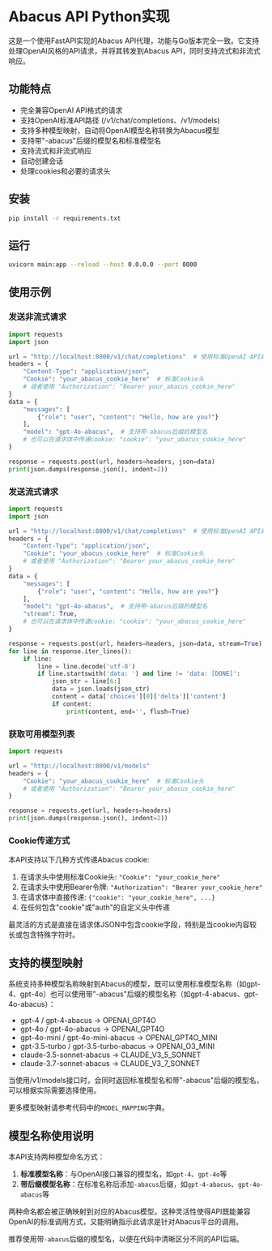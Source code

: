 # Abacus API Python实现

这是一个使用FastAPI实现的Abacus API代理，功能与Go版本完全一致。它支持处理OpenAI风格的API请求，并将其转发到Abacus API，同时支持流式和非流式响应。

## 功能特点

- 完全兼容OpenAI API格式的请求
- 支持OpenAI标准API路径 (/v1/chat/completions、/v1/models)
- 支持多种模型映射，自动将OpenAI模型名称转换为Abacus模型
- 支持带"-abacus"后缀的模型名和标准模型名
- 支持流式和非流式响应
- 自动创建会话
- 处理cookies和必要的请求头

## 安装

```bash
pip install -r requirements.txt
```

## 运行

```bash
uvicorn main:app --reload --host 0.0.0.0 --port 8000
```

## 使用示例

### 发送非流式请求

```python
import requests
import json

url = "http://localhost:8000/v1/chat/completions"  # 使用标准OpenAI API路径
headers = {
    "Content-Type": "application/json",
    "Cookie": "your_abacus_cookie_here"  # 标准Cookie头
    # 或者使用 "Authorization": "Bearer your_abacus_cookie_here"
}
data = {
    "messages": [
        {"role": "user", "content": "Hello, how are you?"}
    ],
    "model": "gpt-4o-abacus",  # 支持带-abacus后缀的模型名
    # 也可以在请求体中传递cookie: "cookie": "your_abacus_cookie_here"
}

response = requests.post(url, headers=headers, json=data)
print(json.dumps(response.json(), indent=2))
```

### 发送流式请求

```python
import requests
import json

url = "http://localhost:8000/v1/chat/completions"  # 使用标准OpenAI API路径
headers = {
    "Content-Type": "application/json",
    "Cookie": "your_abacus_cookie_here"  # 标准Cookie头
    # 或者使用 "Authorization": "Bearer your_abacus_cookie_here"
}
data = {
    "messages": [
        {"role": "user", "content": "Hello, how are you?"}
    ],
    "model": "gpt-4o-abacus",  # 支持带-abacus后缀的模型名
    "stream": True,
    # 也可以在请求体中传递cookie: "cookie": "your_abacus_cookie_here"
}

response = requests.post(url, headers=headers, json=data, stream=True)
for line in response.iter_lines():
    if line:
        line = line.decode('utf-8')
        if line.startswith('data: ') and line != 'data: [DONE]':
            json_str = line[6:]
            data = json.loads(json_str)
            content = data['choices'][0]['delta']['content']
            if content:
                print(content, end='', flush=True)
```

### 获取可用模型列表

```python
import requests

url = "http://localhost:8000/v1/models"
headers = {
    "Cookie": "your_abacus_cookie_here"  # 标准Cookie头
    # 或者使用 "Authorization": "Bearer your_abacus_cookie_here"
}

response = requests.get(url, headers=headers)
print(json.dumps(response.json(), indent=2))
```

### Cookie传递方式

本API支持以下几种方式传递Abacus cookie:

1. 在请求头中使用标准Cookie头: `"Cookie": "your_cookie_here"`
2. 在请求头中使用Bearer令牌: `"Authorization": "Bearer your_cookie_here"`
3. 在请求体中直接传递: `{"cookie": "your_cookie_here", ...}`
4. 在任何包含"cookie"或"auth"的自定义头中传递

最灵活的方式是直接在请求体JSON中包含cookie字段，特别是当cookie内容较长或包含特殊字符时。

## 支持的模型映射

系统支持多种模型名称映射到Abacus的模型，既可以使用标准模型名称（如gpt-4、gpt-4o）也可以使用带"-abacus"后缀的模型名称（如gpt-4-abacus、gpt-4o-abacus）：

- gpt-4 / gpt-4-abacus → OPENAI_GPT4O
- gpt-4o / gpt-4o-abacus → OPENAI_GPT4O
- gpt-4o-mini / gpt-4o-mini-abacus → OPENAI_GPT4O_MINI
- gpt-3.5-turbo / gpt-3.5-turbo-abacus → OPENAI_O3_MINI
- claude-3.5-sonnet-abacus → CLAUDE_V3_5_SONNET
- claude-3.7-sonnet-abacus → CLAUDE_V3_7_SONNET

当使用/v1/models接口时，会同时返回标准模型名和带"-abacus"后缀的模型名，可以根据实际需要选择使用。

更多模型映射请参考代码中的`MODEL_MAPPING`字典。

## 模型名称使用说明

本API支持两种模型命名方式：

1. **标准模型名称**：与OpenAI接口兼容的模型名，如`gpt-4`、`gpt-4o`等
2. **带后缀模型名称**：在标准名称后添加`-abacus`后缀，如`gpt-4-abacus`、`gpt-4o-abacus`等

两种命名都会被正确映射到对应的Abacus模型。这种灵活性使得API既能兼容OpenAI的标准调用方式，又能明确指示此请求是针对Abacus平台的调用。

推荐使用带`-abacus`后缀的模型名，以便在代码中清晰区分不同的API后端。

